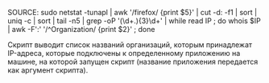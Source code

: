 SOURCE:
sudo netstat -tunapl | awk '/firefox/ {print $5}' | cut -d: -f1 | sort | uniq -c | sort | tail -n5 | grep -oP '(\d+\.){3}\d+' | while read IP ; do whois $IP | awk -F':' '/^Organization/ {print $2}' ; done

Скрипт выводит список названий организаций, которым принадлежат IP-адреса, которые подключены к определенному приложению на машине, на которой запущен скрипт (название приложения передается как аргумент скрипта).

